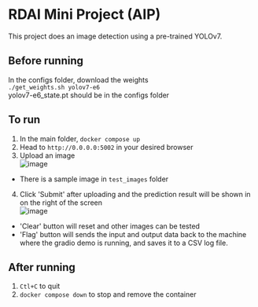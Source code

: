 # RDAI Mini Project (AIP) 

This project does an image detection using a pre-trained YOLOv7.


## Before running 
In the configs folder, download the weights\
```./get_weights.sh yolov7-e6```\
yolov7-e6_state.pt should be in the configs folder

## To run 
1) In the main folder, ```docker compose up```
2) Head to `http://0.0.0.0:5002` in your desired browser
3) Upload an image \
![image](https://github.com/kimb3rlyn/rdai_miniproj_aip/assets/32510185/173dd664-2684-4982-aaa4-ecfa1f2afc71) 
- There is a sample image in `test_images` folder
4) Click 'Submit' after uploading and the prediction result will be shown in on the right of the screen \
  ![image](https://github.com/kimb3rlyn/rdai_miniproj_aip/assets/32510185/cfb5b12f-efd3-4910-9b71-ae159efba1e5) 
  - 'Clear' button will reset and other images can be tested
  - 'Flag' button will sends the input and output data back to the machine where the gradio demo is running, and saves it to a CSV log file.

## After running 
1) ```Ctl+C``` to quit
2) ```docker compose down``` to stop and remove the container 
